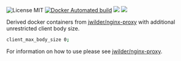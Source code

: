 ![License MIT](https://img.shields.io/badge/license-MIT-blue.svg) [![Docker Automated build](https://img.shields.io/docker/automated/dragas/nginx-proxy.svg)](https://hub.docker.com/r/dragas/nginx-proxy) [![](https://img.shields.io/docker/stars/dragas/nginx-proxy.svg)](https://hub.docker.com/r/dragas/nginx-proxy) [![](https://img.shields.io/docker/pulls/dragas/nginx-proxy.svg)](https://hub.docker.com/r/dragas/nginx-proxy)


Derived docker containers from [jwilder/nginx-proxy] with additional unrestricted client body size.

```sh
client_max_body_size 0;
```

For information on how to use please see [jwilder/nginx-proxy].

[jwilder/nginx-proxy]: https://hub.docker.com/r/jwilder/nginx-proxy

